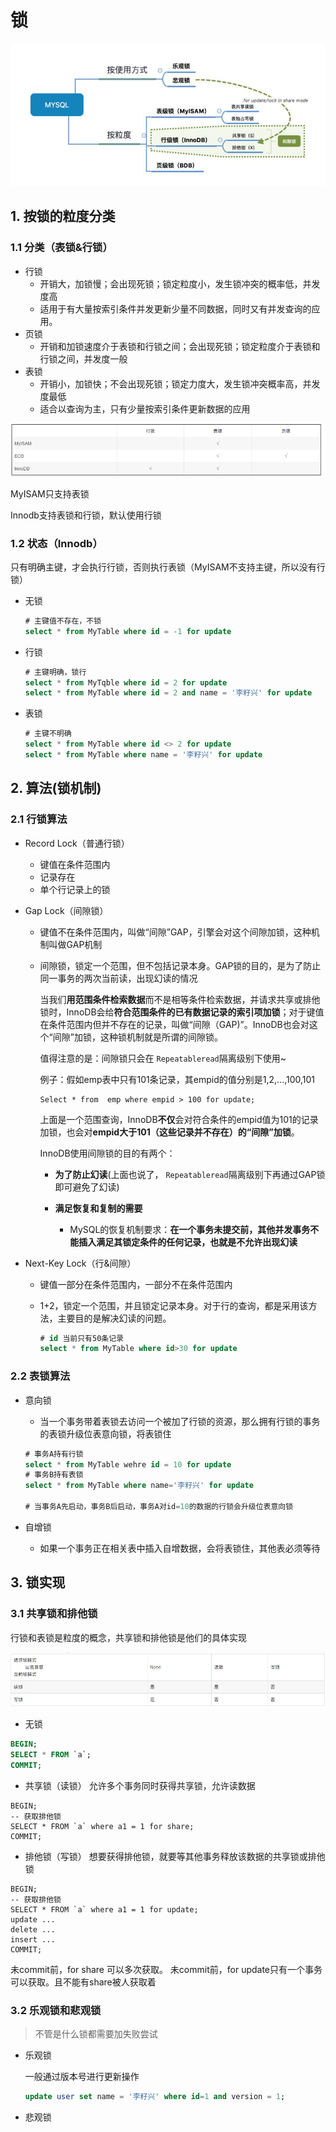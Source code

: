 # 锁

![img](imgs\锁分类.png)

## 1. 按锁的粒度分类

### 1.1 分类（表锁&行锁）

* 行锁
  * 开销大，加锁慢；会出现死锁；锁定粒度小，发生锁冲突的概率低，并发度高
  * 适用于有大量按索引条件并发更新少量不同数据，同时又有并发查询的应用。
* 页锁
  * 开销和加锁速度介于表锁和行锁之间；会出现死锁；锁定粒度介于表锁和行锁之间，并发度一般
* 表锁
  * 开销小，加锁快；不会出现死锁；锁定力度大，发生锁冲突概率高，并发度最低
  * 适合以查询为主，只有少量按索引条件更新数据的应用

![1598681865941](imgs\1598681838324.png)

MyISAM只支持表锁

Innodb支持表锁和行锁，默认使用行锁

### 1.2 状态（Innodb）

只有明确主键，才会执行行锁，否则执行表锁（MyISAM不支持主键，所以没有行锁）

* 无锁

  ```sql
  # 主键值不存在，不锁
  select * from MyTable where id = -1 for update
  ```

* 行锁

  ```sql
  # 主键明确，锁行
  select * from MyTqble where id = 2 for update
  select * from MyTable where id = 2 and name = '李籽兴' for update
  ```

* 表锁

  ```sql
  # 主键不明确
  select * from MyTable where id <> 2 for update
  select * from MyTable where name = '李籽兴' for update
  ```

## 2. 算法(锁机制)

### 2.1 行锁算法

* Record Lock（普通行锁）

  * 键值在条件范围内
  * 记录存在
  * 单个行记录上的锁

* Gap Lock（间隙锁）

  * 键值不在条件范围内，叫做“间隙”GAP，引擎会对这个间隙加锁，这种机制叫做GAP机制

  * 间隙锁，锁定一个范围，但不包括记录本身。GAP锁的目的，是为了防止同一事务的两次当前读，出现幻读的情况

    当我们**用范围条件检索数据**而不是相等条件检索数据，并请求共享或排他锁时，InnoDB会给**符合范围条件的已有数据记录的索引项加锁**；对于键值在条件范围内但并不存在的记录，叫做“间隙（GAP)”。InnoDB也会对这个“间隙”加锁，这种锁机制就是所谓的间隙锁。

    值得注意的是：间隙锁只会在 `Repeatableread`隔离级别下使用~

    例子：假如emp表中只有101条记录，其empid的值分别是1,2,...,100,101

    ```
    Select * from  emp where empid > 100 for update;
    ```

    上面是一个范围查询，InnoDB**不仅**会对符合条件的empid值为101的记录加锁，也会对**empid大于101（这些记录并不存在）的“间隙”加锁**。

    InnoDB使用间隙锁的目的有两个：

    - **为了防止幻读**(上面也说了， `Repeatableread`隔离级别下再通过GAP锁即可避免了幻读)

    - **满足恢复和复制的需要**

      - MySQL的恢复机制要求：**在一个事务未提交前，其他并发事务不能插入满足其锁定条件的任何记录，也就是不允许出现幻读**

* Next-Key Lock（行&间隙）

  * 键值一部分在条件范围内，一部分不在条件范围内

  * 1+2，锁定一个范围，并且锁定记录本身。对于行的查询，都是采用该方法，主要目的是解决幻读的问题。
  
    ```sql
    # id 当前只有50条记录
    select * from MyTable where id>30 for update
    ```

### 2.2 表锁算法

* 意向锁
  * 当一个事务带着表锁去访问一个被加了行锁的资源，那么拥有行锁的事务的表锁升级位表意向锁，将表锁住
  ```sql
  # 事务A持有行锁
  select * from MyTable wehre id = 10 for update
  # 事务B持有表锁
  select * from MyTable where name='李籽兴' for update
  
  # 当事务A先启动，事务B后启动，事务A对id=10的数据的行锁会升级位表意向锁
  ```
* 自增锁

	* 如果一个事务正在相关表中插入自增数据，会将表锁住，其他表必须等待

## 3. 锁实现

### 3.1 共享锁和排他锁

行锁和表锁是粒度的概念，共享锁和排他锁是他们的具体实现

![1598750056498](imgs\1598750056498.png)

* 无锁

```sql
BEGIN;
SELECT * FROM `a`;
COMMIT;
```

* 共享锁（读锁）
  允许多个事务同时获得共享锁，允许读数据

```mysql
BEGIN;
-- 获取排他锁
SELECT * FROM `a` where a1 = 1 for share;
COMMIT;
```

* 排他锁（写锁）
想要获得排他锁，就要等其他事务释放该数据的共享锁或排他锁
```mysql
BEGIN;
-- 获取排他锁
SELECT * FROM `a` where a1 = 1 for update;
update ...
delete ...
insert ...
COMMIT;
```
未commit前，for share 可以多次获取。
未commit前，for update只有一个事务可以获取。且不能有share被人获取着

### 3.2 乐观锁和悲观锁

> 不管是什么锁都需要加失败尝试

* 乐观锁

  一般通过版本号进行更新操作

  ```sql
  update user set name = '李籽兴' where id=1 and version = 1;
  ```

* 悲观锁

  

